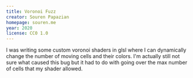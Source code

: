 ```yaml
---
title: Voronoi Fuzz
creator: Souren Papazian
homepage: souren.me
year: 2020
license: CC0 1.0
---
```


I was writing some custom voronoi shaders in glsl where I can dynamically change the number of moving cells and their colors. I'm actually still not sure what caused this bug but it had to do with going over the max number of cells that my shader allowed.

